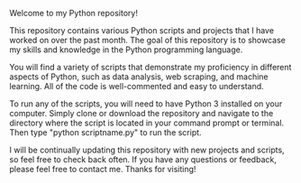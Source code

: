 Welcome to my Python repository!

This repository contains various Python scripts and projects that I have worked on over the past month. The goal of this repository is to showcase my skills and knowledge in the Python programming language.

You will find a variety of scripts that demonstrate my proficiency in different aspects of Python, such as data analysis, web scraping, and machine learning. All of the code is well-commented and easy to understand.

To run any of the scripts, you will need to have Python 3 installed on your computer. Simply clone or download the repository and navigate to the directory where the script is located in your command prompt or terminal. Then type "python scriptname.py" to run the script.

I will be continually updating this repository with new projects and scripts, so feel free to check back often. If you have any questions or feedback, please feel free to contact me. Thanks for visiting!
